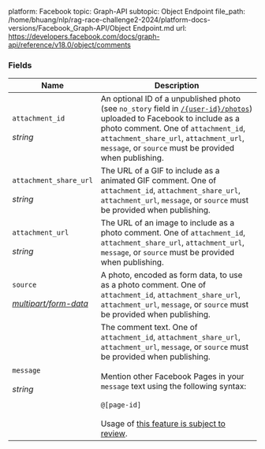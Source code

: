 platform: Facebook
topic: Graph-API
subtopic: Object Endpoint
file_path: /home/bhuang/nlp/rag-race-challenge2-2024/platform-docs-versions/Facebook_Graph-API/Object Endpoint.md
url: https://developers.facebook.com/docs/graph-api/reference/v18.0/object/comments


### Fields

| Name | Description |
| --- | --- |
| `attachment_id`<br><br>_string_ | An optional ID of a unpublished photo (see `no_story` field in [`/{user-id}/photos`](https://developers.facebook.com/docs/graph-api/reference/user/photos/#publish)) uploaded to Facebook to include as a photo comment. One of `attachment_id`, `attachment_share_url`, `attachment_url`, `message`, or `source` must be provided when publishing. |
| `attachment_share_url`<br><br>_string_ | The URL of a GIF to include as a animated GIF comment. One of `attachment_id`, `attachment_share_url`, `attachment_url`, `message`, or `source` must be provided when publishing. |
| `attachment_url`<br><br>_string_ | The URL of an image to include as a photo comment. One of `attachment_id`, `attachment_share_url`, `attachment_url`, `message`, or `source` must be provided when publishing. |
| `source`<br><br>_[multipart/form-data](https://l.facebook.com/l.php?u=https%3A%2F%2Fwww.w3.org%2FTR%2Fhtml401%2Finteract%2Fforms.html%23h-17.13.4.2&h=AT14LZC5hjWe8bL-LKxW4Qhyj1eE3a7b6gXW1K-kfFJDFU86ccgah0hT2DLdLVJWJIMnwTPipTGSMscIHmbBWOKA1LmYbto7Vund8pfmMq2kuJwbVEbZV4bUW95YZwCXXwerk_ZSWkJD862c)_ | A photo, encoded as form data, to use as a photo comment. One of `attachment_id`, `attachment_share_url`, `attachment_url`, `message`, or `source` must be provided when publishing. |
| `message`<br><br>_string_ | The comment text. One of `attachment_id`, `attachment_share_url`, `attachment_url`, `message`, or `source` must be provided when publishing.<br><br>Mention other Facebook Pages in your `message` text using the following syntax:<br><br>`@[page-id]`<br><br>Usage of [this feature is subject to review](https://developers.facebook.com/docs/apps/review/feature#reference-MENTIONING). |